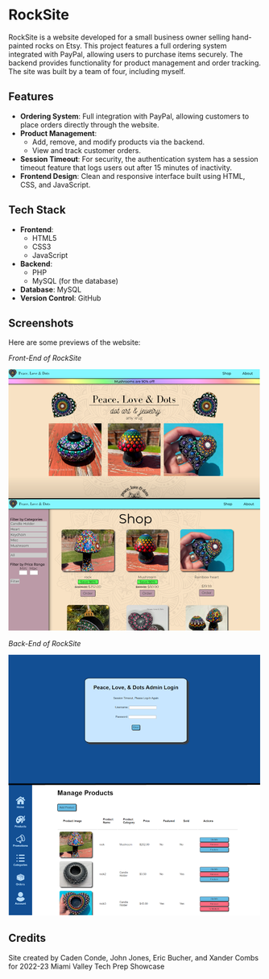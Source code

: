 # RockSite

RockSite is a website developed for a small business owner selling hand-painted rocks on Etsy. This project features a full ordering system integrated with PayPal, allowing users to purchase items securely. The backend provides functionality for product management and order tracking. The site was built by a team of four, including myself.

## Features

- **Ordering System**: Full integration with PayPal, allowing customers to place orders directly through the website.
- **Product Management**: 
  - Add, remove, and modify products via the backend.
  - View and track customer orders.
- **Session Timeout**: For security, the authentication system has a session timeout feature that logs users out after 15 minutes of inactivity.
- **Frontend Design**: Clean and responsive interface built using HTML, CSS, and JavaScript.
  
## Tech Stack

- **Frontend**: 
  - HTML5
  - CSS3
  - JavaScript
- **Backend**: 
  - PHP
  - MySQL (for the database)
- **Database**: MySQL
- **Version Control**: GitHub

## Screenshots

Here are some previews of the website:
<p><i>Front-End of RockSite</i></p>
<img src="media/FrontEnd.png" alt="Home Page" width="500"/>

<p><i>Back-End of RockSite</i></p>
<img src="media/BackEnd.png" alt="Product Page" width="500"/>

## Credits
<p>Site created by Caden Conde, John Jones, Eric Bucher, and Xander Combs for 2022-23 Miami Valley Tech Prep Showcase</p>
